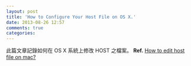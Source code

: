 ```yaml
---
layout: post
title: 'How to Configure Your Host File on OS X.'
date: 2013-08-26 12:57
comments: true
categories: 
---
```

此篇文章記錄如何在 OS X 系統上修改 HOST 之檔案。
**Ref.**
[How to edit host file on mac?](http://www.switchingtomac.com/tutorials/how-to-edit-the-hosts-file-in-os-x/)
